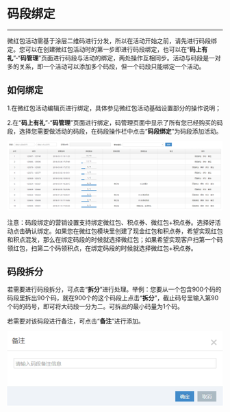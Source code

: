 # 码段绑定

---

微红包活动需基于涂层二维码进行分发，所以在活动开始之前，请先进行码段绑定。您可以在创建微红包活动时的第一步即进行码段绑定，也可以在“**码上有礼**”-“**码管理**”页面进行码段与活动的绑定，两处操作互相同步。活动与码段是一对多的关系，即一个活动可以添加多个码段，但一个码段只能绑定一个活动。

## 如何绑定

1.在微红包活动编辑页进行绑定，具体参见微红包活动基础设置部分的操作说明；

2.在“**码上有礼**”-“**码管理**”页面进行绑定，码管理页面中显示了所有您已经购买的码段，选择您需要做活动的码段，在码段操作栏中点击“**码段绑定**”为码段添加活动。

![](/assets/import.pngop)

注意：码段绑定的营销设置支持绑定微红包、积点券、微红包+积点券。选择好活动点击确认绑定。如果您在微红包模块里创建了现金红包和积点券，希望实现红包和积点混发，那么在绑定码段的时候就选择微红包；如果希望实现客户扫第一个码领红包，扫第二个码领积点，在绑定码段的时候就选择微红包+积点券。

## 码段拆分

若需要进行码段拆分，可点击“**拆分**”进行处理。举例：您要从一个包含900个码的码段里拆出90个码，就在900个的这个码段上点击“**拆分**”，截止码号里输入第90个码的码号，即可将大码段一分为二。可拆出的最小码量为1个码。

若需要对该码段进行备注，可点击“**备注**”进行添加。

![](/assets/import.pngjk)

